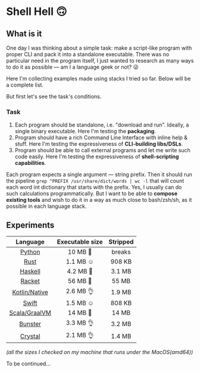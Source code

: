 # Shell Hell 🙃

## What is it

One day I was thinking about a simple task: make a script-like program with proper CLI and pack it into a standalone executable. There was no particular need in the program itself, I just wanted to research as many ways to do it as possible — am I a language geek or not? 😜

Here I'm collecting examples made using stacks I tried so far. Below will be a complete list.

But first let's see the task's conditions.

### Task

1. Each program should be standalone, i.e. "download and run". Ideally, a single binary executable. Here I'm testing the **packaging**.
2. Program should have a rich Command Line Interface with inline help & stuff. Here I'm testing the expressiveness of **CLI-building libs/DSLs**.
3. Program should be able to call external programs and let me write such code easily. Here I'm testing the expressiveness of **shell-scripting capabilities**.

Each program expects a single argument — string prefix. Then it should run the pipeline `grep ^PREFIX /usr/share/dict/words | wc -l` that will count each word int dictionary that starts with the prefix. Yes, I usually can do such calculations  programmatically. But I want to be able to **compose existing tools** and wish to do it in a way as much close to bash/zsh/sh, as it possible in each language stack.

## Experiments

| Language                   | Executable size | Stripped |
|:--------------------------:|:---------------:|:--------:|
| [Python](./python)         | 10 MB 🫤        | breaks   |
| [Rust](./rust/)            | 1.1 MB ☺️        | 908 KB   |
| [Haskell](./haskell/)      | 4.2 MB 🫣       | 3.1 MB   |
| [Racket](./racket/)        | 56 MB 🙈        | 55 MB    |
| [Kotlin/Native](./kotlin/) | 2.6 MB 👌       | 1.9 MB   |
| [Swift](./swift/)          | 1.5 MB ☺️        | 808 KB   |
| [Scala/GraalVM](./scala/)  | 14 MB 🫤        | 14 MB    |
| [Bunster](./bunster/)      | 3.3 MB 👌       | 3.2 MB   |
| [Crystal](./crystal/)      | 2.1 MB 👌       | 1.4 MB   |

*(all the sizes I checked on my machine that runs under the MacOS(amd64))*

To be continued...

